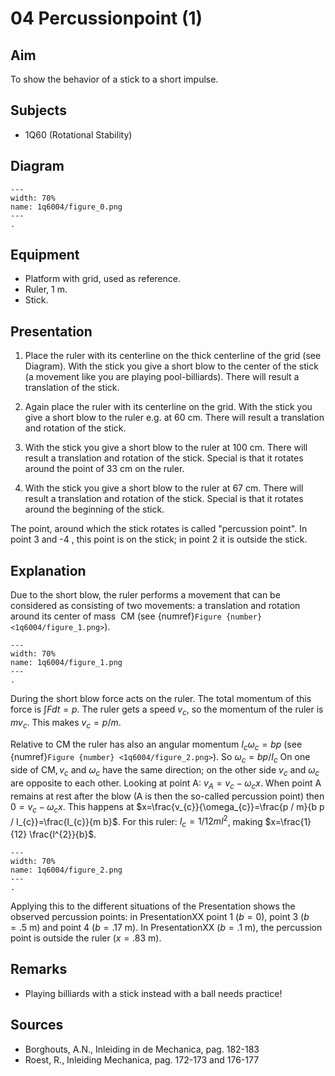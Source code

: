 # 04 Percussionpoint (1) 
  
## Aim   
 To show the behavior of a stick to a short impulse.    
  
## Subjects   
* 1Q60 (Rotational Stability)   

## Diagram
   
```{figure} figures/figure_0.png  
---  
width: 70%  
name: 1q6004/figure_0.png  
---  
. 
```

## Equipment
- Platform with grid, used as reference.
- Ruler, $1 \mathrm{~m}$.
- Stick.
    
  
## Presentation   
1. Place the ruler with its centerline on the thick centerline of the grid (see Diagram). With the stick you give a short blow to the center of the stick (a movement like you are playing pool-billiards). There will result a translation of the stick.

2. Again place the ruler with its centerline on the grid. With the stick you give a short blow to the ruler e.g. at $60 \mathrm{~cm}$. There will result a translation and rotation of the stick.
3. With the stick you give a short blow to the ruler at $100 \mathrm{~cm}$. There will result a translation and rotation of the stick. Special is that it rotates around the point of $33 \mathrm{~cm}$ on the ruler.
4. With the stick you give a short blow to the ruler at $67 \mathrm{~cm}$. There will result a translation and rotation of the stick. Special is that it rotates around the beginning of the stick.

The point, around which the stick rotates is called "percussion point". In point 3 and -4 , this point is on the stick; in point 2 it is outside the stick.  
  
## Explanation   
Due to the short blow, the ruler performs a movement that can be considered as consisting of two movements: a translation and rotation around its center of mass $\mathrm{~CM}$ (see {numref}`Figure {number} <1q6004/figure_1.png>`).     
```{figure} figures/figure_1.png  
---  
width: 70%  
name: 1q6004/figure_1.png  
---  
. 
```
During the short blow force acts on the ruler. The total momentum of this force is $\int F dt=p$. The ruler gets a speed $v_{c}$, so the momentum of the ruler is $m v_{c}$. This makes $v_{c}=p / m$.

Relative to $\mathrm{CM}$ the ruler has also an angular momentum $I_{c} \omega_{c}=b p$ (see {numref}`Figure {number} <1q6004/figure_2.png>`). So $\omega_{c}=b p / I_{c}$ On one side of $\mathrm{CM}, v_{c}$ and $\omega_{c}$ have the same direction; on the other side $v_{c}$ and $\omega_{c}$ are opposite to each other. Looking at point A: $v_{A}=v_{c}-\omega_{c} x$. When point A remains at rest after the blow (A is then the so-called percussion point) then $0=v_{c}-\omega_{c} x$. This happens at $x=\frac{v_{c}}{\omega_{c}}=\frac{p / m}{b p / I_{c}}=\frac{I_{c}}{m b}$. For this ruler: $I_{c}=1 / 12 m l^{2}$, making $x=\frac{1}{12} \frac{l^{2}}{b}$.


```{figure} figures/figure_2.png  
---  
width: 70%  
name: 1q6004/figure_2.png  
---  
. 
```
Applying this to the different situations of the Presentation shows the observed percussion points: in PresentationXX point 1 $(b=0)$, point 3 $(b=.5 \mathrm{~m})$ and point 4 $(b=.17 \mathrm{~m})$. In PresentationXX $(b=.1 \mathrm{~m})$, the percussion point is outside the ruler $(x=.83 \mathrm{~m})$.
  
## Remarks
 *  Playing billiards with a stick instead with a ball needs practice!
   
  
## Sources
 *  Borghouts, A.N., Inleiding in de Mechanica, pag. 182-183 
 *  Roest, R., Inleiding Mechanica, pag. 172-173 and 176-177
  